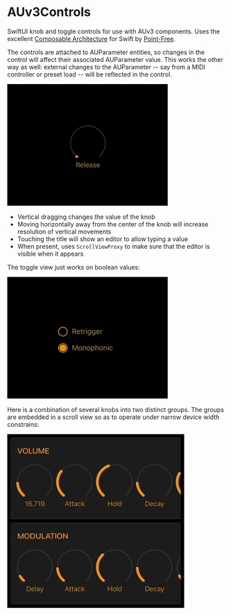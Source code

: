 # AUv3Controls

SwiftUI knob and toggle controls for use with AUv3 components. Uses the excellent
[Composable Architecture](https://github.com/pointfreeco/swift-composable-architecture) for Swift by
[Point-Free](https://www.pointfree.co).

The controls are attached to AUParameter entities, so changes in the control will affect their associated AUParameter
value. This works the other way as well: external changes to the AUParameter -- say from a MIDI controller or
preset load -- will be reflected in the control.

![](https://github.com/bradhowes/AUv3Controls/blob/main/demo.gif?raw=true)

* Vertical dragging changes the value of the knob
* Moving horizontally away from the center of the knob will increase resolution of vertical movements
* Touching the title will show an editor to allow typing a value
* When present, uses `ScrollViewProxy` to make sure that the editor is visible when it appears

The toggle view just works on boolean values:

![](https://github.com/bradhowes/AUv3Controls/blob/main/toggle.gif?raw=true)

Here is a combination of several knobs into two distinct groups. The groups are embedded in a scroll view so as to
operate under narrow device width constrains:

![](https://github.com/bradhowes/AUv3Controls/blob/main/envelopes.gif?raw=true)
